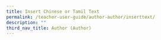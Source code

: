 ```yaml
---
title: Insert Chinese or Tamil Text
permalink: /teacher-user-guide/author-author/inserttext/
description: ""
third_nav_title: Author (Author)
---
```

